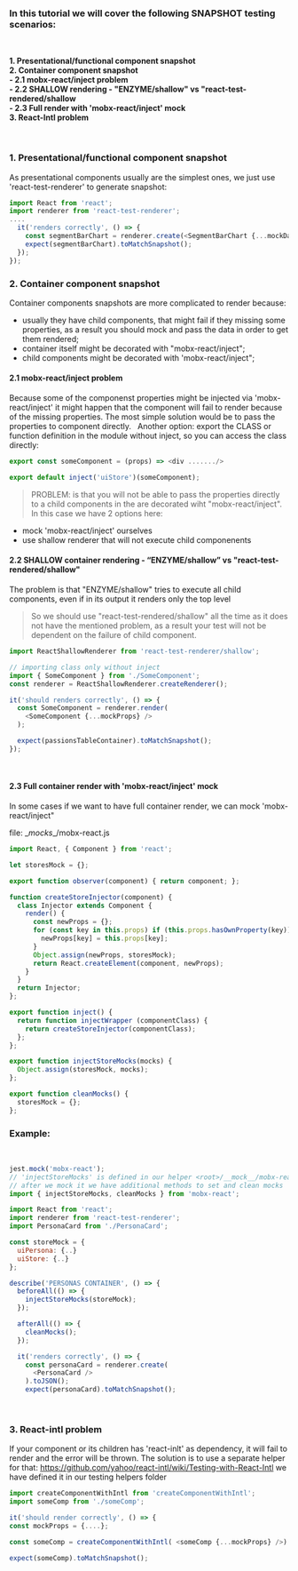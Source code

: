 ### In this tutorial we will cover the following SNAPSHOT testing scenarios:

&nbsp;

**1. Presentational/functional component snapshot**<br/>
**2. Container component snapshot**<br/>
**- 2.1 mobx-react/inject problem**<br/>
**- 2.2 SHALLOW rendering - "ENZYME/shallow" vs "react-test-rendered/shallow**<br/>
**- 2.3 Full render with 'mobx-react/inject' mock**<br/>
**3. React-Intl problem**

&nbsp;&nbsp;

### 1. Presentational/functional component snapshot
As presentational components usually are the simplest ones, we just use 'react-test-renderer' to generate snapshot:

```javascript
import React from 'react';
import renderer from 'react-test-renderer';
....
  it('renders correctly', () => {
    const segmentBarChart = renderer.create(<SegmentBarChart {...mockData} />).toJSON();
    expect(segmentBarChart).toMatchSnapshot();
  });
});
```

### 2. Container component snapshot
Container components snapshots are more complicated to render because:
- usually they have child components, that might fail if they missing some properties, as a result you should mock and pass the data in order to get them rendered;
- container itself might be decorated with "mobx-react/inject";
- child components might be decorated with 'mobx-react/inject";
&nbsp;
#### 2.1 mobx-react/inject problem
Because some of the componenst properties might be injected via 'mobx-react/inject' it might happen that the component will fail to render because of the missing properties.
The most simple solution would be to pass the properties to component directly.
&nbsp;
Another option: export the CLASS or function definition in the module without inject, so you can access the class directly:
```javascript
export const someComponent = (props) => <div ......./>

export default inject('uiStore')(someComponent);
```

> PROBLEM: is that you will not be able to pass the properties directly to a child components in the are decorated wiht "mobx-react/inject".
In this case we have 2 options here:
- mock 'mobx-react/inject' ourselves
- use shallow renderer that will not execute child componenents
&nbsp;
####  2.2 SHALLOW container rendering - “ENZYME/shallow” vs "react-test-rendered/shallow"
The problem is that "ENZYME/shallow" tries to execute all child components, even if in its output it renders only the top level
> So we should use "react-test-rendered/shallow" all the time as it does not have the mentioned problem, as a result your test will not be dependent on the failure of child component.
```javascript
import ReactShallowRenderer from 'react-test-renderer/shallow';

// importing class only without inject
import { SomeComponent } from './SomeComponent';
const renderer = ReactShallowRenderer.createRenderer();

it('should renders correctly', () => {
  const SomeComponent = renderer.render(
    <SomeComponent {...mockProps} />
  );

  expect(passionsTableContainer).toMatchSnapshot();
});
```
&nbsp;
#### 2.3 Full container render with 'mobx-react/inject' mock
In some cases if we want to have full container render, we can mock 'mobx-react/inject"

file: \__mocks__/mobx-react.js
```javascript
import React, { Component } from 'react';

let storesMock = {};

export function observer(component) { return component; };

function createStoreInjector(component) {
  class Injector extends Component {
    render() {
      const newProps = {};
      for (const key in this.props) if (this.props.hasOwnProperty(key)) {
        newProps[key] = this.props[key];
      }
      Object.assign(newProps, storesMock);
      return React.createElement(component, newProps);
    }
  }
  return Injector;
};

export function inject() {
  return function injectWrapper (componentClass) {
    return createStoreInjector(componentClass);
  };
};

export function injectStoreMocks(mocks) {
  Object.assign(storesMock, mocks);
};

export function cleanMocks() {
  storesMock = {};
};
```
### Example:
&nbsp;
```javascript
jest.mock('mobx-react');
// 'injectStoreMocks' is defined in our helper <root>/__mock__/mobx-react.js
// after we mock it we have additional methods to set and clean mocks
import { injectStoreMocks, cleanMocks } from 'mobx-react';

import React from 'react';
import renderer from 'react-test-renderer';
import PersonaCard from './PersonaCard';

const storeMock = {
  uiPersona: {..}
  uiStore: {..}
};

describe('PERSONAS CONTAINER', () => {
  beforeAll(() => {
    injectStoreMocks(storeMock);
  });

  afterAll(() => {
    cleanMocks();
  });

  it('renders correctly', () => {
    const personaCard = renderer.create(
      <PersonaCard />
    ).toJSON();
    expect(personaCard).toMatchSnapshot();

```
&nbsp;
### 3. React-intl problem

If your component or its children has 'react-inlt' as dependency, it will fail to render and the error will be thrown.
The solution is to use a separate helper for that:
https://github.com/yahoo/react-intl/wiki/Testing-with-React-Intl
we have defined it in our testing helpers folder

```javascript
import createComponentWithIntl from 'createComponentWithIntl';
import someComp from './someComp';

it('should render correctly', () => {
const mockProps = {....};

const someComp = createComponentWithIntl( <someComp {...mockProps} />).toJSON();

expect(someComp).toMatchSnapshot();


```






